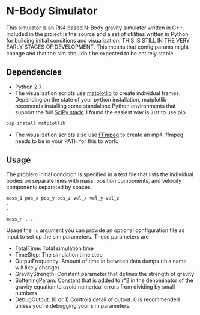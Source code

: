 # N-Body Simulator

This simulator is an RK4 based N-Body gravity simulator written in C++. Included in the project is the source and a set of utilities written in Python for building initial conditions
and visualization. THIS IS STILL IN THE VERY EARLY STAGES OF DEVELOPMENT. This means that config params might change and that the sim shouldn't be expected to be entirely stable.

## Dependencies
- Python 2.7
- The visualization scripts use [matplotlib](http://matplotlib.org/) to create individual frames. Depending on the state of your python installation, matplotlib recomends 
installing some standalone Python environments that support the full [SciPy stack](http://www.scipy.org/install.html). I found the easiest way is just to use pip
```python
pip install matplotlib
```
- The visualization scripts also use [FFmpeg](https://ffmpeg.org/) to create an mp4. ffmpeg needs to be in your PATH for this to work. 

## Usage
The problem initial condition is specified in a text file that lists the individual bodies on separate lines with mass, position components, and velocity components separated by spaces.
```
mass_1 pos_x pos_y pos_z vel_x vel_y vel_z
.
.
.
mass_n ...
```

Usage the `-c` argument you can provide an optional configuration file as input to set up the sim parameters. These parameters are
- TotalTime: Total simulation time
- TimeStep: The simulation time step
- OutputFrequency: Amount of time in between data dumps (this name will likely change)
- GravityStrength: Constant parameter that defines the strength of gravity
- SofteningParam: Constant that is added to r^2 in the denominator of the gravity equation to avoid numerical errors from dividing by small numbers
- DebugOutput: (0 or 1) Controls detail of output. 0 is recommended unless you're debugging your sim parameters.
